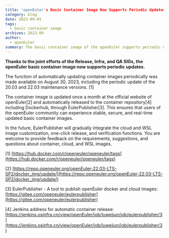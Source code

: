 ```yaml
---
title: 'openEuler's Basic Container Image Now Supports Periodic Updates'
category: blog
date: 2023-09-01
tags:
  - basic container image
archives: 2023-09
author:
  - openEuler
summary: The basic container image of the openEuler supports periodic update.
---
```


**Thanks to the joint efforts of the Release, Infra, and QA SIGs, the openEuler basic container image now supports periodic updates.**

The function of automatically updating container images periodically was made available on August 30, 2023, including the periodic update of the 20.03 and 22.03 maintenance versions.
\[1\]

The container image is updated once a month at the official website of openEuler\[2\] and automatically released to the container repository\[4\] including Dockerhub, through EulerPublisher\[3\]. This ensures that users of the openEuler community can experience stable, secure, and real-time updated basic container images. 

In the future, EulerPublisher will gradually integrate the cloud and WSL image customization, one-click release, and verification functions. You are welcome to provide feedback on the requirements, suggestions, and questions about container, cloud, and WSL images.

\[1\] [https://hub.docker.com/r/openeuler/openeuler/tags](https://hub.docker.com/r/openeuler/openeuler/tags)

\[2\] [https://repo.openeuler.org/openEuler-22.03-LTS-SP2/docker_img/update/](https://repo.openeuler.org/openEuler-22.03-LTS-SP2/docker_img/update/)

\[3\] EulerPublisher - A tool to publish openEuler docker and cloud
images: [https://gitee.com/openeuler/eulerpublisher](https://gitee.com/openeuler/eulerpublisher)

\[4\] Jenkins address for automatic container release: [https://jenkins.osinfra.cn/view/openEuler/job/luweijun/job/eulerpublisher/3](https://jenkins.osinfra.cn/view/openEuler/job/luweijun/job/eulerpublisher/3)

